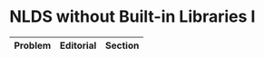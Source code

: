 # NLDS without Built-in Libraries I

| Problem | Editorial | Section | 
| ------- | --------- | ------- |